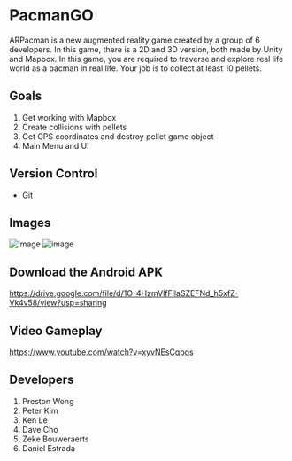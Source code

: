 # PacmanGO
ARPacman is a new augmented reality game created by a group of 6 developers. In this game, there is a 2D and 3D version, both made by Unity and Mapbox. In this game, you are required to traverse and explore real life world as a pacman in real life. Your job is to collect at least 10 pellets.

## Goals
1. Get working with Mapbox
2. Create collisions with pellets
3. Get GPS coordinates and destroy pellet game object
4. Main Menu and UI

## Version Control
- Git

## Images
![image](https://user-images.githubusercontent.com/30359951/57433999-bab3a000-71ee-11e9-91bd-7aa5bfa8d653.png)
![image](https://user-images.githubusercontent.com/30359951/57434021-cd2dd980-71ee-11e9-96f1-435f0df6a9a3.png)


## Download the Android APK
https://drive.google.com/file/d/1O-4HzmVlfFllaSZEFNd_h5xfZ-Vk4v58/view?usp=sharing

## Video Gameplay
https://www.youtube.com/watch?v=xyvNEsCqpqs

## Developers
1. Preston Wong
2. Peter Kim
3. Ken Le
4. Dave Cho
5. Zeke Bouweraerts 
6. Daniel Estrada
